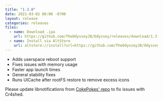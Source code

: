 ```yaml
---
title: "1.3.0"
date: 2021-03-02 00:00 -0700
layout: release
categories: releases
files:
  - name: Download .ipa
    url: https://github.com/TheOdysseyJB/Odyssey/releases/download/1.3.0/Odyssey-1.3.0.ipa
  - name: Install via AltStore
    url: altstore://install?url=https://github.com/TheOdysseyJB/Odyssey/releases/download/1.3.0/Odyssey-1.3.0.ipa
---
```


- Adds userspace reboot support
- Fixes issues with memory usage
- Faster app launch times
- General stability fixes
- Runs UICache after rootFS restore to remove excess icons

Please update libnotifications from [CokePokes' repo](http://cokepokes.github.io) to fix issues with Cr4shed.
